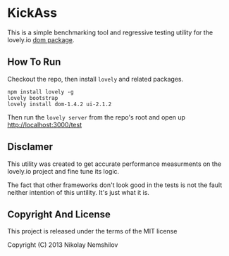 # KickAss

This is a simple benchmarking tool and regressive testing utility
for the lovely.io [dom package](/packages/dom).

## How To Run

Checkout the repo, then install `lovely` and related packages.

```
npm install lovely -g
lovely bootstrap
lovely install dom-1.4.2 ui-2.1.2
```

Then run the `lovely server` from the repo's root and open up
[http://localhost:3000/test](http://localhost:3000/test)


## Disclamer

This utility was created to get accurate performance measurments
on the lovely.io project and fine tune its logic.

The fact that other frameworks don't look good in the tests is
not the fault neither intention of this untility. It's just what it is.


## Copyright And License

This project is released under the terms of the MIT license

Copyright (C) 2013 Nikolay Nemshilov
